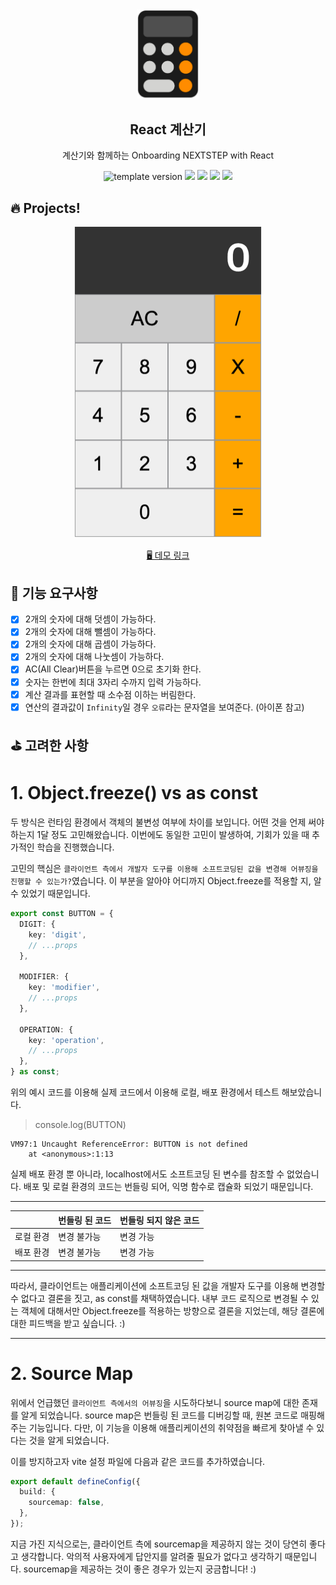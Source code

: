 <br/>
<br/>

<p align="middle" >
  <img width="100px;" src="public/images/calculator_icon.png"/>
</p>
<h2 align="middle">React 계산기</h2>
<p align="middle">계산기와 함께하는 Onboarding NEXTSTEP with React</p>
<p align="middle">
  <img src="https://img.shields.io/badge/version-1.0.0-blue?style=flat-square" alt="template version"/>
  <img src="https://img.shields.io/badge/language-html-red.svg?style=flat-square"/>
  <img src="https://img.shields.io/badge/language-css-blue.svg?style=flat-square"/>
  <img src="https://img.shields.io/badge/language-js-yellow.svg?style=flat-square"/>
  <img src="https://img.shields.io/badge/license-MIT-brightgreen.svg?style=flat-square"/>
</p>

## 🔥 Projects!

<p align="middle">
  <img width="300" src="public/images/calculator_ui.png">
</p>

<p align="middle">
  <a href="https://next-step.github.io/js-calculator/">🖥️ 데모 링크</a>
</p>

## 🎯 기능 요구사항

- [x] 2개의 숫자에 대해 덧셈이 가능하다.
- [x] 2개의 숫자에 대해 뺄셈이 가능하다.
- [x] 2개의 숫자에 대해 곱셈이 가능하다.
- [x] 2개의 숫자에 대해 나눗셈이 가능하다.
- [x] AC(All Clear)버튼을 누르면 0으로 초기화 한다.
- [x] 숫자는 한번에 최대 3자리 수까지 입력 가능하다.
- [x] 계산 결과를 표현할 때 소수점 이하는 버림한다.
- [x] 연산의 결과값이 `Infinity`일 경우 `오류`라는 문자열을 보여준다. (아이폰 참고)

## ⛳️ 고려한 사항

# 1. Object.freeze() vs as const

두 방식은 런타임 환경에서 객체의 불변성 여부에 차이를 보입니다. 어떤 것을 언제 써야하는지 1달 정도 고민해왔습니다. 이번에도 동일한 고민이 발생하여, 기회가 있을 때 추가적인 학습을 진행했습니다.

고민의 핵심은 `클라이언트 측에서 개발자 도구를 이용해 소프트코딩된 값을 변경해 어뷰징을 진행할 수 있는가?`였습니다. 이 부분을 알아야 어디까지 Object.freeze를 적용할 지, 알 수 있었기 때문입니다.

```ts
export const BUTTON = {
  DIGIT: {
    key: 'digit',
    // ...props
  },

  MODIFIER: {
    key: 'modifier',
    // ...props
  },

  OPERATION: {
    key: 'operation',
    // ...props
  },
} as const;
```

위의 예시 코드를 이용해 실제 코드에서 이용해 로컬, 배포 환경에서 테스트 해보았습니다.

> console.log(BUTTON)

```shell
VM97:1 Uncaught ReferenceError: BUTTON is not defined
    at <anonymous>:1:13
```

실제 배포 환경 뿐 아니라, localhost에서도 소프트코딩 된 변수를 참조할 수 없었습니다. 배포 및 로컬 환경의 코드는 번들링 되어, 익명 함수로 캡슐화 되었기 때문입니다.

---

|           | 번들링 된 코드 | 번들링 되지 않은 코드 |
| --------- | -------------- | --------------------- |
| 로컬 환경 | 변경 불가능    | 변경 가능             |
| 배포 환경 | 변경 불가능    | 변경 가능             |

---

따라서, 클라이언트는 애플리케이션에 소프트코딩 된 값을 개발자 도구를 이용해 변경할 수 없다고 결론을 짓고, as const를 채택하였습니다. 내부 코드 로직으로 변경될 수 있는 객체에 대해서만 Object.freeze를 적용하는 방향으로 결론을 지었는데, 해당 결론에 대한 피드백을 받고 싶습니다. :)

---

# 2. Source Map

위에서 언급했던 `클라이언트 측에서의 어뷰징`을 시도하다보니 source map에 대한 존재를 알게 되었습니다. source map은 번들링 된 코드를 디버깅할 때, 원본 코드로 매핑해주는 기능입니다. 다만, 이 기능을 이용해 애플리케이션의 취약점을 빠르게 찾아낼 수 있다는 것을 알게 되었습니다.

이를 방지하고자 vite 설정 파일에 다음과 같은 코드를 추가하였습니다.

```ts
export default defineConfig({
  build: {
    sourcemap: false,
  },
});
```

지금 가진 지식으로는, 클라이언트 측에 sourcemap을 제공하지 않는 것이 당연히 좋다고 생각합니다. 악의적 사용자에게 답안지를 알려줄 필요가 없다고 생각하기 때문입니다.
sourcemap을 제공하는 것이 좋은 경우가 있는지 궁금합니다! :)
